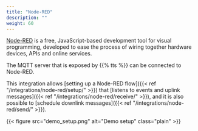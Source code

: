 ```yaml
---
title: "Node-RED"
description: ""
weight: 60
---
```


[Node-RED](https://nodered.org/) is a free, JavaScript-based development tool for visual programming, developed to ease the process of wiring together hardware devices, APIs and online services.

The MQTT server that is exposed by {{% tts %}} can be connected to Node-RED. 

<!--more-->

This integration allows [setting up a Node-RED flow]({{< ref "/integrations/node-red/setup/" >}}) that [listens to events and uplink messages]({{< ref "/integrations/node-red/receive/" >}}), and it is also possible to [schedule downlink messages]({{< ref "/integrations/node-red/send/" >}}).

{{< figure src="demo_setup.png" alt="Demo setup" class="plain" >}}
